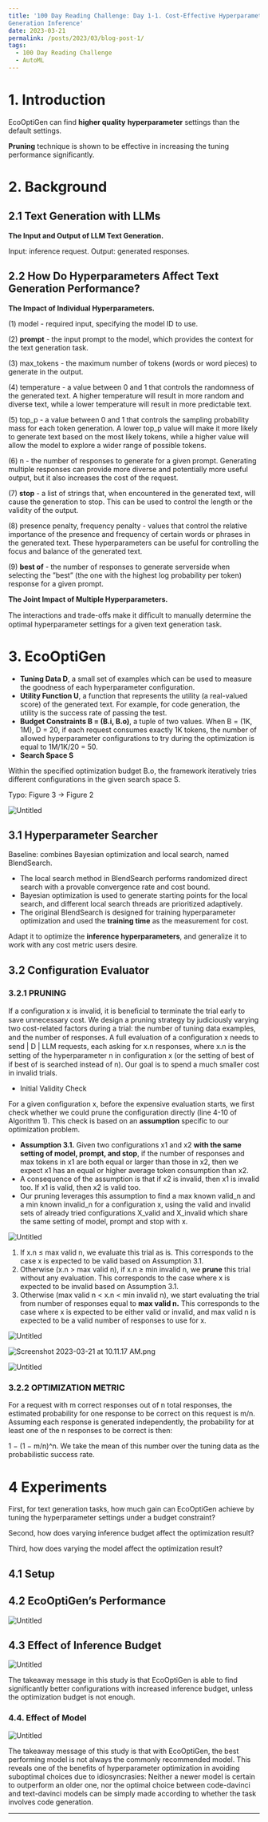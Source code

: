 ```yaml
---
title: '100 Day Reading Challenge: Day 1-1. Cost-Effective Hyperparameter Optimization for Large Language Model
Generation Inference'
date: 2023-03-21
permalink: /posts/2023/03/blog-post-1/
tags:
  - 100 Day Reading Challenge
  - AutoML
---
```

# 1. Introduction
EcoOptiGen can find **higher quality** **hyperparameter** settings than the default settings. 

**Pruning** technique is shown to be effective in increasing the tuning performance significantly. 

# 2. Background

## 2.1 Text Generation with LLMs

**The Input and Output of LLM Text Generation.**

Input: inference request. Output: generated responses.

## 2.2 How Do Hyperparameters Affect Text Generation Performance?

**The Impact of Individual Hyperparameters.**

(1) model - required input, specifying the model ID to use.

(2) **prompt** - the input prompt to the model, which provides the context for the text generation task.

(3) max_tokens - the maximum number of tokens (words or word pieces) to generate in the output.

(4) temperature - a value between 0 and 1 that controls the randomness of the generated text. A higher temperature will result in more random and diverse text, while a lower temperature
will result in more predictable text. 

(5) top_p - a value between 0 and 1 that controls the sampling probability mass for each token generation. A lower top_p value will make it more likely to generate text based on the most likely tokens, while a higher value will allow the model to explore a wider range of possible tokens. 

(6) n - the number of responses to generate for a given prompt. Generating multiple responses can provide more diverse and potentially more useful output, but it also increases the cost of the request. 

(7) **stop** - a list of strings that, when encountered in the generated text, will cause the generation to stop. This can be used to control the length or the validity of the output. 

(8) presence penalty, frequency penalty - values that control the relative importance of the presence and frequency of certain words or phrases in the generated text. These hyperparameters can be useful for controlling the focus and balance of the generated text.

(9) **best of** - the number of responses to generate serverside when selecting the ”best” (the one with the highest log probability per token) response for a given prompt.

**The Joint Impact of Multiple Hyperparameters.** 

The interactions and trade-offs make it difﬁcult to manually determine the optimal hyperparameter settings for a given text generation task.

# 3. EcoOptiGen

- **Tuning Data D**, a small set of examples which can be used to measure the goodness of each hyperparameter configuration.
- **Utility Function U**, a function that represents the utility (a real-valued score) of the generated text. For example, for code generation, the utility is the success rate of passing the test.
- **Budget Constraints B = (B.i, B.o)**, a tuple of two values. When B = (1K, 1M), D = 20, if each request consumes exactly 1K tokens, the number of allowed hyperparameter configurations to try during the optimization is equal to 1M/1K/20 = 50.
- **Search Space S**

Within the specified optimization budget B.o, the framework iteratively tries different configurations in the given search space S.

Typo: Figure 3 → Figure 2

![Untitled](/images/blog/1/architecture.png)

## 3.1 Hyperparameter Searcher

Baseline: combines Bayesian optimization and local search, named BlendSearch.

- The local search method in BlendSearch performs randomized direct search with a provable convergence rate and cost bound.
- Bayesian optimization is used to generate starting points for the local search, and different local search threads are prioritized adaptively.
- The original BlendSearch is designed for training hyperparameter optimization and used the **training time** as the measurement for cost.

Adapt it to optimize the **inference hyperparameters**, and generalize it to work with any cost metric users desire.

## 3.2 Configuration Evaluator

### 3.2.1 PRUNING

If a conﬁguration x is invalid, it is beneﬁcial to terminate the trial early to save unnecessary cost. We design a pruning strategy by judiciously varying two cost-related factors during a trial: the number of tuning data examples, and the number of responses. A full evaluation of a conﬁguration x needs to send | D | LLM requests, each asking for x.n responses, where x.n is the setting of the hyperparameter n in conﬁguration x (or the setting of best of if best of is searched instead of n). Our goal is to spend a much smaller cost in invalid trials.

- Initial Validity Check

For a given configuration x, before the expensive evaluation starts, we first check whether we
could prune the configuration directly (line 4-10 of Algorithm 1). This check is based on an **assumption** specific to our optimization problem.

- **Assumption 3.1.** Given two configurations x1 and x2 **with the same setting of model, prompt, and stop**, if the number of responses and max tokens in x1 are both equal or larger than those in x2, then we expect x1 has an equal or higher average token consumption than x2.
- A consequence of the assumption is that if x2 is invalid, then x1 is invalid too. If x1 is valid, then x2 is valid too.
- Our pruning leverages this assumption to find a max known valid_n and a min known invalid_n for a configuration x, using the valid and invalid sets of already tried configurations X_valid and X_invalid which share the same setting of model, prompt and stop with x.

![Untitled](/images/blog/1/Untitled%201.png)

1. If x.n ≤ max valid n, we evaluate this trial as is. This corresponds to the case x is expected to be valid based on Assumption 3.1.
2. Otherwise (x.n > max valid n), if x.n ≥ min invalid n, we **prune** this trial without any evaluation. This corresponds to the case where x is expected to be invalid based on Assumption 3.1.
3. Otherwise (max valid n < x.n < min invalid n), we start evaluating the trial from number of responses equal to **max valid n.** This corresponds to the case where x is expected to be either valid or invalid, and max valid n is expected to be a valid number of responses to use for x.

![Untitled](/images/blog/1/Untitled%202.png)

![Screenshot 2023-03-21 at 10.11.17 AM.png](/images/blog/1/Screenshot_2023-03-21_at_10.11.17_AM.png)

![Untitled](/images/blog/1/Untitled%203.png)

### 3.2.2 OPTIMIZATION METRIC

For a request with m correct responses out of n total responses, the estimated probability for one response to be correct on this request is m/n. Assuming each response is generated independently, the probability for at least one of the n responses to be correct is then: 

1 − (1 − m/n)^n. We take the mean of this number over the tuning data as the probabilistic success rate.

# 4 Experiments

First, for text generation tasks, how much gain can EcoOptiGen achieve by tuning the hyperparameter settings under a budget constraint? 

Second, how does varying inference budget affect the optimization result? 

Third, how does varying the model affect the optimization result?

## 4.1 Setup

## 4.2 EcoOptiGen’s Performance

![Untitled](/images/blog/1/Untitled%204.png)

## 4.3 Effect of Inference Budget

![Untitled](/images/blog/1/Untitled%205.png)

The takeaway message in this study is that EcoOptiGen is able to find significantly better configurations with increased inference budget, unless the optimization budget is not enough.

### 4.4. Effect of Model

![Untitled](/images/blog/1/Untitled%206.png)

The takeaway message of this study is that with EcoOptiGen, the best performing model is not always the commonly recommended model. This reveals one of the benefits of hyperparameter optimization in avoiding suboptimal choices due to idiosyncrasies: Neither a newer model is certain to outperform an older one, nor the optimal choice between code-davinci and text-davinci models can be simply made according to whether the task involves code generation.

------